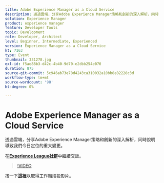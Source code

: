 ```yaml
---
title: Adobe Experience Manager as a Cloud Service
description: 透過雲端，分享Adobe Experience Manager策略和創新的深入解析，同時說明導致我們今日定位的重大變更。 此工作階段屬於Adobe Developers Live內容事件的一部分。
solution: Experience Manager
product: experience manager
feature: Developer Tools
topic: Development
role: Developer, Architect
level: Beginner, Intermediate, Experienced
version: Experience Manager as a Cloud Service
kt: 7163
type: Event
thumbnail: 331278.jpg
exl-id: f5ae88b3-d42c-4b40-9d70-e2dbb254e070
duration: 875
source-git-commit: 5c946ab73e78d4243ca310032a10bb8e82228c3d
workflow-type: tm+mt
source-wordcount: '98'
ht-degree: 0%

---
```


# Adobe Experience Manager as a Cloud Service

透過雲端，分享Adobe Experience Manager策略和創新的深入解析，同時說明導致我們今日定位的重大變更。

在&#x200B;**[Experience League社群](https://adobe.ly/36Yd3v6)**&#x200B;中繼續交談。

>[!VIDEO](https://video.tv.adobe.com/v/331278/?quality=12&learn=on&hidetitle=true)

按一下&#x200B;**[這裡](/help/adobe-developers-live/assets/experience-manager-as-cloud-service.pdf)**&#x200B;以取得工作階段投影片。

